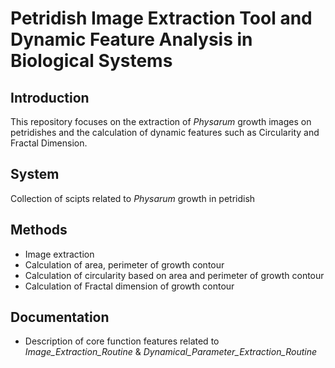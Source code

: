 # Petridish Image Extraction Tool and Dynamic Feature Analysis in Biological Systems

## Introduction
This repository focuses on the extraction of *Physarum* growth images on petridishes and the calculation of dynamic features such as Circularity and Fractal Dimension.

## System
Collection of scipts related to *Physarum* growth in petridish

## Methods

* Image extraction
* Calculation of area, perimeter of growth contour
* Calculation of circularity based on area and perimeter of growth contour
* Calculation of Fractal dimension of growth contour

## Documentation

* Description of core function features related to _Image_Extraction_Routine_ & _Dynamical_Parameter_Extraction_Routine_
